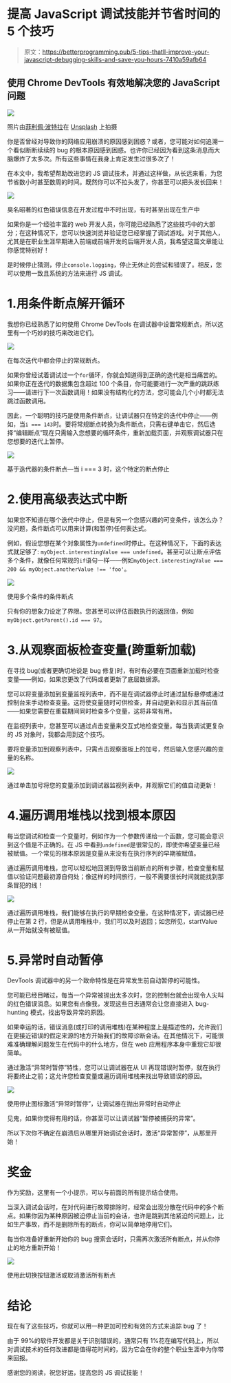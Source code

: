 # 提高 JavaScript 调试技能并节省时间的 5 个技巧

> 原文：<https://betterprogramming.pub/5-tips-thatll-improve-your-javascript-debugging-skills-and-save-you-hours-7410a59afb64>

## 使用 Chrome DevTools 有效地解决您的 JavaScript 问题

![](img/6885fc1947f18cc3f6fa09fe5bc84366.png)

照片由[菲利佩·波特拉](https://unsplash.com/@f_portella?utm_source=unsplash&utm_medium=referral&utm_content=creditCopyText)在 [Unsplash](https://unsplash.com/@f_portella?utm_source=unsplash&utm_medium=referral&utm_content=creditCopyText) 上拍摄

你是否曾经对导致你的网络应用崩溃的原因感到困惑？或者，您可能对如何追溯一个看似断断续续的 bug 的根本原因感到困惑。也许你已经因为看到这条消息而大脑爆炸了太多次。所有这些事情在我身上肯定发生过很多次了！

在本文中，我希望帮助改进您的 JS 调试技术，并通过这样做，从长远来看，为您节省数小时甚至数周的时间。既然你可以不拉头发了，你甚至可以把头发长回来！

![](img/3153c5d2cc29cd01edd19368ab49f958.png)

臭名昭著的红色错误信息在开发过程中不时出现，有时甚至出现在生产中

如果你是一个经验丰富的 web 开发人员，你可能已经熟悉了这些技巧中的大部分；在这种情况下，您可以快速浏览并验证您已经掌握了调试游戏。对于其他人，尤其是在职业生涯早期进入前端或前端开发的后端开发人员，我希望这篇文章能让你感觉特别好！

是时候停止猜测，停止`console.logging`，停止无休止的尝试和错误了。相反，您可以使用一致且系统的方法来进行 JS 调试。

# 1.用条件断点解开循环

我想你已经熟悉了如何使用 Chrome DevTools 在调试器中设置常规断点，所以这里有一个巧妙的技巧来改进它们。

![](img/f5e289aaca081d3fde703f1e299ef967.png)

在每次迭代中都会停止的常规断点。

如果你曾经试着调试过一个`for`循环，你就会知道得到正确的迭代是相当痛苦的。如果你正在迭代的数据集包含超过 100 个条目，你可能要进行一次严重的跳跃练习——请进行下一次函数调用！如果没有结构化的方法，您可能会几个小时都无法跳过函数调用。

因此，一个聪明的技巧是使用条件断点，让调试器只在特定的迭代中停止——例如，当`i === 143`时。要将常规断点转换为条件断点，只需右键单击它，然后选择“编辑断点”现在只需输入您想要的循环条件，重新加载页面，并观察调试器只在您想要的迭代上暂停。

![](img/5f599c4b282e8b3f3e7154bedaa45b20.png)

基于迭代器的条件断点—当 i === 3 时，这个特定的断点停止

# 2.使用高级表达式中断

如果您不知道在哪个迭代中停止，但是有另一个您感兴趣的可变条件，该怎么办？没问题，条件断点可以用来计算(和暂停)任何表达式。

例如，假设您想在某个对象属性为`undefined`时停止。在这种情况下，下面的表达式就足够了: `myObject.interestingValue === undefined`。甚至可以让断点评估多个条件，就像任何常规的`if`语句一样——例如`myObject.interestingValue === 200 && myObject.anotherValue !== 'foo'`。

![](img/34d5d710a84e870fdb4afafd6eea31bc.png)

使用多个条件的条件断点

只有你的想象力设定了界限。您甚至可以评估函数执行的返回值，例如`myObject.getParent().id === 97`。

# 3.从观察面板检查变量(跨重新加载)

在寻找 bug(或者更确切地说是 bug 修复)时，有时有必要在页面重新加载时检查变量——例如，如果您更改了代码或者更新了底层数据源。

您可以将变量添加到变量监视列表中，而不是在调试器停止时通过鼠标悬停或通过控制台来手动检查变量。这将使变量随时可供检查，并自动更新和显示其当前值——如果您需要在重载期间同时检查多个变量，这将非常有用。

在监视列表中，您甚至可以通过点击变量来交互式地检查变量。每当我调试更复杂的 JS 对象时，我都会用到这个技巧。

要将变量添加到观察列表中，只需点击观察面板上的加号，然后输入您感兴趣的变量的名称。

![](img/9120c80ed88a6d8aebe7979361de5a4d.png)

通过单击加号将您的变量添加到调试器监视列表中，并观察它们的值自动更新！

# 4.遍历调用堆栈以找到根本原因

每当您调试和检查一个变量时，例如作为一个参数传递给一个函数，您可能会意识到这个值是不正确的。在 JS 中看到`undefined`是很常见的，即使你希望变量已经被赋值。一个常见的根本原因是变量从来没有在执行序列的早期被赋值。

通过遍历调用堆栈，您可以轻松地回溯到导致当前断点的所有步骤，检查变量和赋值以验证问题最初源自何处；像这样的时间旅行，一般不需要很长时间就能找到那条冒犯的线！

![](img/c24c32d0e19a43d8777937ea6ce850a7.png)

通过遍历调用堆栈，我们能够在执行的早期检查变量。在这种情况下，调试器已经停止在第 2 行，但是从调用堆栈中，我们可以及时返回；如您所见，startValue 从一开始就没有被赋值。

# 5.异常时自动暂停

DevTools 调试器中的另一个致命特性是在异常发生前自动暂停的可能性。

您可能已经目睹过，每当一个异常被抛出太多次时，您的控制台就会出现令人尖叫的红色错误消息。如果您有点像我，发现这些日志通常会让您直接进入 bug-hunting 模式，找出导致异常的原因。

如果幸运的话，错误消息(或打印的调用堆栈)在某种程度上是描述性的，允许我们在更接近错误的假定来源的地方开始我们的故障诊断会话。在其他情况下，可能很难准确理解问题发生在代码中的什么地方，但在 web 应用程序本身中重现它却很简单。

通过激活“异常时暂停”特性，您可以让调试器在从 UI 再现错误时暂停，就在执行将要终止之前；这允许您检查变量或遍历调用堆栈来找出导致错误的原因。

![](img/eb08b769f3c6f3d09eb4de7970315884.png)

使用停止图标激活“异常时暂停”，让调试器在抛出异常时自动停止

见鬼，如果你觉得有用的话，你甚至可以让调试器“暂停被捕获的异常”。

所以下次你不确定在崩溃后从哪里开始调试会话时，激活“异常暂停”，从那里开始！

# 奖金

作为奖励，这里有一个小提示，可以与前面的所有提示结合使用。

当深入调试会话时，在对代码进行故障排除时，经常会出现分散在代码中的多个断点。如果你因为某种原因被迫停止当前的会话，也许是跳到其他紧迫的问题上，比如生产事故，而不是删除所有的断点，你可以简单地停用它们。

每当你准备好重新开始你的 bug 搜索会话时，只需再次激活所有断点，并从你停止的地方重新开始！

![](img/0eb17c814a9312d55d3a09d1de21160d.png)

使用此切换按钮激活或取消激活所有断点

# 结论

现在有了这些技巧，你就可以用一种更加可控和有效的方式来追踪 bug 了！

由于 99%的软件开发都是关于识别错误的，通常只有 1%花在编写代码上，所以对调试技术的任何改进都是值得花时间的，因为它会在你的整个职业生涯中为你带来回报。

感谢您的阅读，祝您好运，提高您的 JS 调试技能！